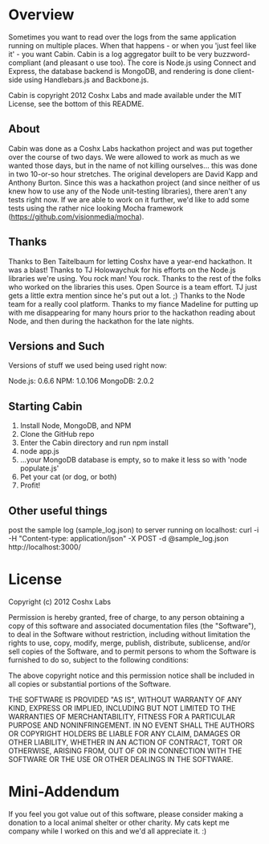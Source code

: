 Overview
========

Sometimes you want to read over the logs from the same application running on multiple places. When that happens - or when you 'just feel like it' - you want Cabin. Cabin is a log aggregator built to be very buzzword-compliant (and pleasant o use too). The core is Node.js using Connect and Express, the database backend is MongoDB, and rendering is done client-side using Handlebars.js and Backbone.js.

Cabin is copyright 2012 Coshx Labs and made available under the MIT License, see the bottom of this README.

About
-----

Cabin was done as a Coshx Labs hackathon project and was put together over the course of two days. We were allowed to work as much as we wanted those days, but in the name of not killing ourselves... this was done in two 10-or-so hour stretches. The original developers are David Kapp and Anthony Burton. Since this was a hackathon project (and since neither of us knew how to use any of the Node unit-testing libraries), there aren't any tests right now. If we are able to work on it further, we'd like to add some tests using the rather nice looking Mocha framework (https://github.com/visionmedia/mocha).

Thanks
------

Thanks to Ben Taitelbaum for letting Coshx have a year-end hackathon. It was a blast!
Thanks to TJ Holowaychuk for his efforts on the Node.js libraries we're using. You rock man! You rock.
Thanks to the rest of the folks who worked on the libraries this uses. Open Source is a team effort. TJ just gets a little extra mention since he's put out a lot. ;)
Thanks to the Node team for a really cool platform.
Thanks to my fiance Madeline for putting up with me disappearing for many hours prior to the hackathon reading about Node, and then during the hackathon for the late nights.

Versions and Such
-----------------

Versions of stuff we used being used right now:

Node.js: 0.6.6 
NPM: 1.0.106
MongoDB: 2.0.2

Starting Cabin
--------------

1. Install Node, MongoDB, and NPM
2. Clone the GitHub repo
3. Enter the Cabin directory and run npm install
4. node app.js
5. ...your MongoDB database is empty, so to make it less so with 'node populate.js'
6. Pet your cat (or dog, or both)
7. Profit!

Other useful things
-------------------

post the sample log (sample_log.json) to server running on localhost:
curl -i -H "Content-type: application/json" -X POST -d @sample_log.json http://localhost:3000/

License
=======

Copyright (c) 2012 Coshx Labs

Permission is hereby granted, free of charge, to any person obtaining
a copy of this software and associated documentation files (the
"Software"), to deal in the Software without restriction, including
without limitation the rights to use, copy, modify, merge, publish,
distribute, sublicense, and/or sell copies of the Software, and to
permit persons to whom the Software is furnished to do so, subject to
the following conditions:

The above copyright notice and this permission notice shall be
included in all copies or substantial portions of the Software.

THE SOFTWARE IS PROVIDED "AS IS", WITHOUT WARRANTY OF ANY KIND,
EXPRESS OR IMPLIED, INCLUDING BUT NOT LIMITED TO THE WARRANTIES OF
MERCHANTABILITY, FITNESS FOR A PARTICULAR PURPOSE AND
NONINFRINGEMENT. IN NO EVENT SHALL THE AUTHORS OR COPYRIGHT HOLDERS BE
LIABLE FOR ANY CLAIM, DAMAGES OR OTHER LIABILITY, WHETHER IN AN ACTION
OF CONTRACT, TORT OR OTHERWISE, ARISING FROM, OUT OF OR IN CONNECTION
WITH THE SOFTWARE OR THE USE OR OTHER DEALINGS IN THE SOFTWARE.

Mini-Addendum
=============

If you feel you got value out of this software, please consider making a donation to a local animal shelter or other charity.
My cats kept me company while I worked on this and we'd all appreciate it. :)

